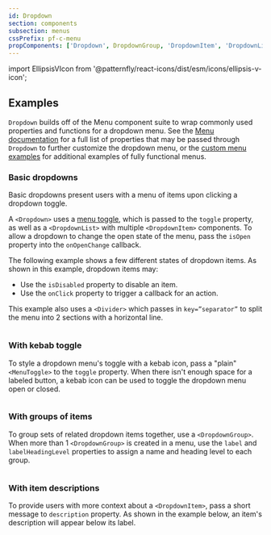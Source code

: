 ```yaml
---
id: Dropdown
section: components
subsection: menus
cssPrefix: pf-c-menu
propComponents: ['Dropdown', DropdownGroup, 'DropdownItem', 'DropdownList', 'MenuToggle', 'DropdownPopperProps']
---
```


import EllipsisVIcon from '@patternfly/react-icons/dist/esm/icons/ellipsis-v-icon';

## Examples

`Dropdown` builds off of the Menu component suite to wrap commonly used properties and functions for a dropdown menu. See the [Menu documentation](/components/menus/menu) for a full list of properties that may be passed through `Dropdown` to further customize the dropdown menu, or the [custom menu examples](/components/menus/custom-menus) for additional examples of fully functional menus.

### Basic dropdowns

Basic dropdowns present users with a menu of items upon clicking a dropdown toggle.

A `<Dropdown>` uses a [menu toggle](/components/menu-toggle), which is passed to the `toggle` property, as well as a `<DropdownList>` with multiple `<DropdownItem>` components. To allow a dropdown to change the open state of the menu, pass the `isOpen` property into the `onOpenChange` callback.

The following example shows a few different states of dropdown items. As shown in this example, dropdown items may:

- Use the `isDisabled` property to disable an item.
- Use the `onClick` property to trigger a callback for an action.

This example also uses a `<Divider>` which passes in `key=”separator”` to split the menu into 2 sections with a horizontal line.

```ts file="./DropdownBasic.tsx"

```

### With kebab toggle

To style a dropdown menu's toggle with a kebab icon, pass a "plain" `<MenuToggle>` to the `toggle` property. When there isn't enough space for a labeled button, a kebab icon can be used to toggle the dropdown menu open or closed.

```ts file="./DropdownWithKebabToggle.tsx"

```

### With groups of items

To group sets of related dropdown items together, use a `<DropdownGroup>`. When more than 1 `<DropdownGroup>` is created in a menu, use the `label` and `labelHeadingLevel` properties to assign a name and heading level to each group.

```ts file="./DropdownWithGroups.tsx"

```

### With item descriptions

To provide users with more context about a `<DropdownItem>`, pass a short message to `description` property. As shown in the example below, an item's description will appear below its label.

```ts file="./DropdownWithDescriptions.tsx"

```
